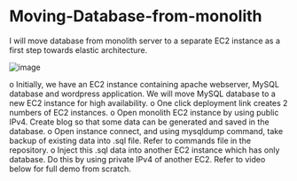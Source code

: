 # Moving-Database-from-monolith
I will move database from monolith server to a separate EC2 instance as a first step towards elastic architecture.  

![image](https://github.com/dhruv14385/Moving-Database-from-monolith/assets/83332524/52e44b08-fb27-445a-b054-2f1c3502be4f)  

o	Initially, we have an EC2 instance containing apache webserver, MySQL database and wordpress application. We will move MySQL database to a new EC2 instance for high availability.
o	One click deployment link creates 2 numbers of EC2 instances.
o	Open monolith EC2 instance by using public IPv4. Create blog so that some data can be generated and saved in the database. 
o	Open instance connect, and using mysqldump command, take backup of existing data into .sql file. Refer to commands file in the repository.
o	Inject this .sql data into another EC2 instance which has only database. Do this by using private IPv4 of another EC2. Refer to video below for full demo from scratch.




